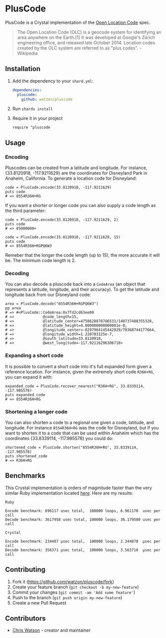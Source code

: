 # PlusCode

PlusCode is a Crystal implementation of the [Open Location Code](https://www.wikiwand.com/en/Open_Location_Code) spec.

> The Open Location Code (OLC) is a geocode system for identifying an area anywhere on the Earth.[1] It was developed at Google's Zürich engineering office, and released late October 2014. Location codes created by the OLC system are referred to as "plus codes". - Wikipedia

## Installation

1. Add the dependency to your `shard.yml`:

   ```yaml
   dependencies:
     pluscode:
       github: watzon/pluscode
   ```

2. Run `shards install`

3. Require it in your project
   
   ```crystal
   require "pluscode
   ```

## Usage

### Encoding

Pluscodes can be created from a latitude and longitude. For instance, {33.8120918, -117.9211629} are the coordinates for Disneyland Park in Anaheim, California. To generate a location code for Disneyland:

```crystal
code = PlusCode.encode(33.8120918, -117.9211629)
puts code
# => 8554R36H+RG
```

If you want a shorter or longer code you can also supply a code length as the third parameter:

```crystal
code = PlusCode.encode(33.8120918, -117.9211629, 2)
puts code
# => 85000000+

code = PlusCode.encode(33.8120918, -117.9211629, 15)
puts code
# => 8554R36H+RGPQ6W3
```

Remeber that the longer the code length (up to 15), the more accurate it will be. The minimum code length is 2.

### Decoding

You can also decode a pluscode back into a `CodeArea` (an object that represents a latitude, longitude, and their accuracy). To get the latitude and longitude back from our Disneyland code:

```crystal
area = PlusCode.decode("8554R36H+RGPQ6W3")
pp area
# => #<PlusCode::CodeArea:0x7fd2cd63ee00
# =>             @code_length=15,
# =>             @latitude_center=4758628878786531/140737488355328,
# =>             @latitude_height=4.000000000000001e-8,
# =>             @longitude_center=-8297964145442029/70368744177664,
# =>             @longitude_width=1.220703125e-7,
# =>             @south_latitude=33.8120918,
# =>             @west_longitude=-117.92116296386718>
```

### Expanding a short code

It is possible to convert a short code into it's full expanded form given a reference location. For instance, given the extremely short code `R36H+RG`, you can expand it with:

```crystal
expanded_code = PlusCode.recover_nearest("R36H+RG", 33.8339114, -117.985578)
puts expanded_code
# => 8554R36H+RG
```

### Shortening a longer code

You can also shorten a code to a regional one given a code, latitude, and longitude. For instance `8554R36H+RG` was the code for Disneyland, but if you want to shorten it to a code that can be used within Anaheim which has the coordinates {33.8339114, -117.985578} you could do:

```crystal
shortened_code = PlusCode.shorten("8554R36H+RG", 33.8339114, -117.985578)
puts shortened_code
# => R36H+RG
```

## Benchmarks

This Crystal implementation is orders of maginitude faster than the very similar Ruby implementation located [here](https://github.com/google/open-location-code). Here are my results:


```
Ruby

Encode benchmark: 696117 usec total,  100000 loops, 6.961170  usec per call
Decode benchmark: 3617958 usec total, 100000 loops, 36.179580 usec per call

Crystal

Encode benchmark: 234487 μsec total,  100000 loops, 2.344870  μsec per call
Decode benchmark: 356371 μsec total,  100000 loops, 3.563710  μsec per call
```

## Contributing

1. Fork it (<https://github.com/watzon/pluscode/fork>)
2. Create your feature branch (`git checkout -b my-new-feature`)
3. Commit your changes (`git commit -am 'Add some feature'`)
4. Push to the branch (`git push origin my-new-feature`)
5. Create a new Pull Request

## Contributors

- [Chris Watson](https://github.com/watzon) - creator and maintainer
